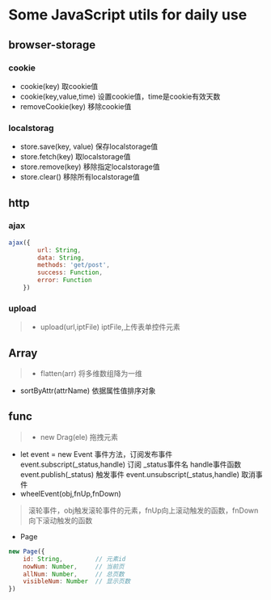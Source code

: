 # Some JavaScript utils for daily use

## browser-storage
### cookie
> 
- cookie(key) 取cookie值
- cookie(key,value,time) 设置cookie值，time是cookie有效天数
- removeCookie(key) 移除cookie值

### localstorag
> 
- store.save(key, value) 保存localstorage值
- store.fetch(key) 取localstorage值
- store.remove(key) 移除指定localstorage值
- store.clear() 移除所有localstorage值

## http
### ajax
``` javascript
ajax({
        url: String,
        data: String,
        methods: 'get/post',
        success: Function,
        error: Function
    })
```

### upload
>- upload(url,iptFile) iptFile,上传表单控件元素

## Array
>- flatten(arr) 将多维数组降为一维
- sortByAttr(attrName) 依据属性值排序对象

## func
>- new Drag(ele) 拖拽元素
- let event =  new Event 事件方法，订阅发布事件
    event.subscript(_status,handle) 订阅 _status事件名 handle事件函数
    event.publish(_status) 触发事件
    event.unsubscript(_status,handle) 取消事件
- wheelEvent(obj,fnUp,fnDown) 
>滚轮事件，obj触发滚轮事件的元素，fnUp向上滚动触发的函数，fnDown向下滚动触发的函数

- Page
``` javascript
new Page({
	id: String,			// 元素id
	nowNum: Number,		// 当前页
	allNum: Number,		// 总页数
	visibleNum: Number	// 显示页数
})
```
